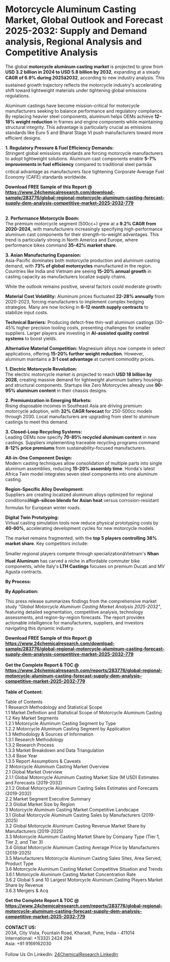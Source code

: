 <h1>Motorcycle Aluminum Casting Market, Global Outlook and Forecast 2025-2032: Supply and Demand analysis, Regional Analysis and Competitive Analysis</h1><p>The global <strong>motorcycle aluminum casting market</strong> is projected to grow from <strong>USD 3.2 billion in 2024 to USD 5.8 billion by 2032</strong>, expanding at a steady <strong>CAGR of 6.9% during 2025â2032</strong>, according to new industry analysis. This sustained growth trajectory reflects the motorcycle industry's accelerating shift toward lightweight materials under tightening global emissions regulations.</p><p>Aluminum castings have become mission-critical for motorcycle manufacturers seeking to balance performance and regulatory compliance. By replacing heavier steel components, aluminum helps OEMs achieve <strong>12-18% weight reduction</strong> in frames and engine components while maintaining structural integrity. This advantage is particularly crucial as emissions standards like Euro 5 and Bharat Stage VI push manufacturers toward more efficient designs.</p><p><strong>1. Regulatory Pressure &amp; Fuel Efficiency Demands:</strong><br>
Stringent global emissions standards are forcing motorcycle manufacturers to adopt lightweight solutions. Aluminum cast components enable <strong>5-7% improvements in fuel efficiency</strong> compared to traditional steel partsâa critical advantage as manufacturers face tightening Corporate Average Fuel Economy (CAFE) standards worldwide.</p><div><b>Download FREE Sample of this Report @ 
            <a href="https://www.24chemicalresearch.com/download-sample/283776/global-regional-motorcycle-aluminum-casting-forecast-supply-dem-analysis-competitive-market-2025-2032-779">
            https://www.24chemicalresearch.com/download-sample/283776/global-regional-motorcycle-aluminum-casting-forecast-supply-dem-analysis-competitive-market-2025-2032-779</a></b></div><br><p><strong>2. Performance Motorcycle Boom:</strong><br>
The premium motorcycle segment (500cc+) grew at a <strong>9.2% CAGR from 2020-2024</strong>, with manufacturers increasingly specifying high-performance aluminum cast components for their strength-to-weight advantages. This trend is particularly strong in North America and Europe, where performance bikes command <strong>35-42% market share</strong>.</p><p><strong>3. Asian Manufacturing Expansion:</strong><br>
Asia-Pacific dominates both motorcycle production and aluminum casting demand, with <strong>73% of global motorcycles</strong> manufactured in the region. Countries like India and Vietnam are seeing <strong>15-20% annual growth</strong> in casting capacity as manufacturers localize supply chains.</p><p>While the outlook remains positive, several factors could moderate growth:</p><p><strong>Material Cost Volatility:</strong> Aluminum prices fluctuated <strong>22-28% annually</strong> from 2020-2023, forcing manufacturers to implement complex hedging strategies. Many are now locking in <strong>6-12 month supply contracts</strong> to stabilize input costs.</p><p><strong>Technical Barriers:</strong> Producing defect-free thin-wall aluminum castings (30-45% higher precision tooling costs, presenting challenges for smaller suppliers. Larger players are investing in <strong>AI-assisted quality control systems</strong> to boost yields.</p><p><strong>Alternative Material Competition:</strong> Magnesium alloys now compete in select applications, offering <strong>15-20% further weight reduction</strong>. However, aluminum maintains a <strong>3:1 cost advantage</strong> at current commodity prices.</p><p><strong>1. Electric Motorcycle Revolution:</strong><br>
The electric motorcycle market is projected to reach <strong>USD 18 billion by 2028</strong>, creating massive demand for lightweight aluminum battery housings and structural components. Startups like Zero Motorcycles already use <strong>90-95% aluminum content</strong> in their chassis designs.</p><p><strong>2. Premiumization in Emerging Markets:</strong><br>
Rising disposable incomes in Southeast Asia are driving premium motorcycle adoption, with <strong>32% CAGR forecast</strong> for 250-500cc models through 2030. Local manufacturers are upgrading from steel to aluminum castings to meet this demand.</p><p><strong>3. Closed-Loop Recycling Systems:</strong><br>
Leading OEMs now specify <strong>70-85% recycled aluminum content</strong> in new castings. Suppliers implementing traceable recycling programs command <strong>8-12% price premiums</strong> from sustainability-focused manufacturers.</p><p><strong>All-in-One Component Design:</strong><br>
	Modern casting techniques allow consolidation of multiple parts into single aluminum assemblies, reducing <strong>15-20% assembly time</strong>. Honda's latest Africa Twin model integrates seven steel components into one aluminum casting.</p><p><strong>Region-Specific Alloy Development:</strong><br>
	 Suppliers are creating localized aluminum alloys optimized for regional conditionsâ<strong>high-silicon blends for Asian heat</strong> versus corrosion-resistant formulas for European winter roads.</p><p><strong>Digital Twin Prototyping:</strong><br>
	Virtual casting simulation tools now reduce physical prototyping costs by <strong>40-60%</strong>, accelerating development cycles for new motorcycle models.</p><p>The market remains fragmented, with the <strong>top 5 players controlling 38% market share</strong>. Key competitors include:</p><p>Smaller regional players compete through specializationâVietnam's <strong>Nhan Huat Aluminum</strong> has carved a niche in affordable commuter bike components, while Italy's <strong>LTH Castings</strong> focuses on premium Ducati and MV Agusta contracts.</p><p><strong>By Process:</strong></p><p><strong>By Application:</strong></p><p>This press release summarizes findings from the comprehensive market study <em>"Global Motorcycle Aluminum Casting Market Analysis 2025-2032"</em>, featuring detailed segmentation, competitive analysis, technology assessments, and region-by-region forecasts. The report provides actionable intelligence for manufacturers, suppliers, and investors navigating this dynamic industry.</p><div><b>Download FREE Sample of this Report @ 
            <a href="https://www.24chemicalresearch.com/download-sample/283776/global-regional-motorcycle-aluminum-casting-forecast-supply-dem-analysis-competitive-market-2025-2032-779">
            https://www.24chemicalresearch.com/download-sample/283776/global-regional-motorcycle-aluminum-casting-forecast-supply-dem-analysis-competitive-market-2025-2032-779</a></b></div><br><div><b>Get the Complete Report & TOC @ 
            <a href="https://www.24chemicalresearch.com/reports/283776/global-regional-motorcycle-aluminum-casting-forecast-supply-dem-analysis-competitive-market-2025-2032-779">
            https://www.24chemicalresearch.com/reports/283776/global-regional-motorcycle-aluminum-casting-forecast-supply-dem-analysis-competitive-market-2025-2032-779</a></b></div><br>
            <b>Table of Content:</b><p>Table of Contents<br />
1 Research Methodology and Statistical Scope<br />
1.1 Market Definition and Statistical Scope of Motorcycle Aluminum Casting<br />
1.2 Key Market Segments<br />
1.2.1 Motorcycle Aluminum Casting Segment by Type<br />
1.2.2 Motorcycle Aluminum Casting Segment by Application<br />
1.3 Methodology & Sources of Information<br />
1.3.1 Research Methodology<br />
1.3.2 Research Process<br />
1.3.3 Market Breakdown and Data Triangulation<br />
1.3.4 Base Year<br />
1.3.5 Report Assumptions & Caveats<br />
2 Motorcycle Aluminum Casting Market Overview<br />
2.1 Global Market Overview<br />
2.1.1 Global Motorcycle Aluminum Casting Market Size (M USD) Estimates and Forecasts (2019-2032)<br />
2.1.2 Global Motorcycle Aluminum Casting Sales Estimates and Forecasts (2019-2032)<br />
2.2 Market Segment Executive Summary<br />
2.3 Global Market Size by Region<br />
3 Motorcycle Aluminum Casting Market Competitive Landscape<br />
3.1 Global Motorcycle Aluminum Casting Sales by Manufacturers (2019-2025)<br />
3.2 Global Motorcycle Aluminum Casting Revenue Market Share by Manufacturers (2019-2025)<br />
3.3 Motorcycle Aluminum Casting Market Share by Company Type (Tier 1, Tier 2, and Tier 3)<br />
3.4 Global Motorcycle Aluminum Casting Average Price by Manufacturers (2019-2025)<br />
3.5 Manufacturers Motorcycle Aluminum Casting Sales Sites, Area Served, Product Type<br />
3.6 Motorcycle Aluminum Casting Market Competitive Situation and Trends<br />
3.6.1 Motorcycle Aluminum Casting Market Concentration Rate<br />
3.6.2 Global 5 and 10 Largest Motorcycle Aluminum Casting Players Market Share by Revenue<br />
3.6.3 Mergers & Acq</p><div><b>Get the Complete Report & TOC @ 
            <a href="https://www.24chemicalresearch.com/reports/283776/global-regional-motorcycle-aluminum-casting-forecast-supply-dem-analysis-competitive-market-2025-2032-779">
            https://www.24chemicalresearch.com/reports/283776/global-regional-motorcycle-aluminum-casting-forecast-supply-dem-analysis-competitive-market-2025-2032-779</a></b></div><br><b>CONTACT US:</b><br>
            203A, City Vista, Fountain Road, Kharadi, Pune, India - 411014<br>
            International: +1(332) 2424 294<br>
            Asia: +91 9169162030 <br><br>
            Follow Us On LinkedIn: <a href="https://www.linkedin.com/company/24chemicalresearch/">24ChemicalResearch LinkedIn</a>